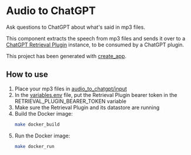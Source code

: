 # Audio to ChatGPT

Ask questions to ChatGPT about what's said in mp3 files.

This component extracts the speech from mp3 files and sends it over to a [ChatGPT Retrieval Plugin](https://github.com/openai/chatgpt-retrieval-plugin) instance, to be consumed by a ChatGPT plugin.

This project has been generated with [create_app](https://github.com/application-creators/create_app).


## How to use

1. Place your mp3 files in [audio_to_chatgpt/input](/audio_to_chatgpt/input)
2. In the [variables.env](/variables.env) file, put the Retrieval Plugin bearer token in the RETRIEVAL_PLUGIN_BEARER_TOKEN variable
3. Make sure the Retrieval Plugin and its datastore are running
4. Build the Docker image:
    ```bash
   make docker_build
    ```
5. Run the Docker image:
    ```bash
   make docker_run
    ```
